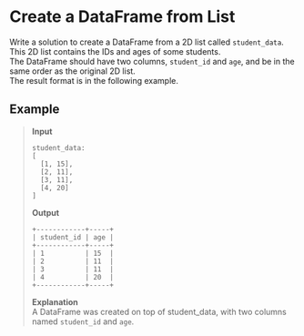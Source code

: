 # Create a DataFrame from List

Write a solution to create a DataFrame from a 2D list called `student_data`. This 2D list contains the IDs and ages of some students.  
The DataFrame should have two columns, `student_id` and `age`, and be in the same order as the original 2D list.  
The result format is in the following example.

## Example

> **Input**  
>
> ```
> student_data:
> [
>   [1, 15],
>   [2, 11],
>   [3, 11],
>   [4, 20]
> ]
> ```
>
> **Output**  
> ```
> +------------+-----+
> | student_id | age |
> +------------+-----+
> | 1          | 15  |
> | 2          | 11  |
> | 3          | 11  |
> | 4          | 20  |
> +------------+-----+
> ```
>
> **Explanation**  
> A DataFrame was created on top of student_data, with two columns named `student_id` and `age`.